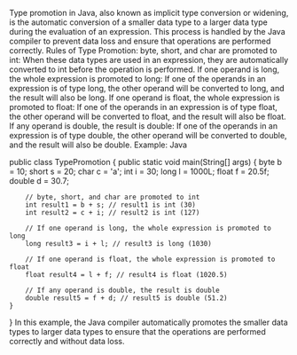 Type promotion in Java, also known as implicit type conversion or widening, is the automatic conversion of a smaller data type to a larger data type during the evaluation of an expression. This process is handled by the Java compiler to prevent data loss and ensure that operations are performed correctly. 
Rules of Type Promotion:
byte, short, and char are promoted to int:
When these data types are used in an expression, they are automatically converted to int before the operation is performed.
If one operand is long, the whole expression is promoted to long:
If one of the operands in an expression is of type long, the other operand will be converted to long, and the result will also be long. 
If one operand is float, the whole expression is promoted to float:
If one of the operands in an expression is of type float, the other operand will be converted to float, and the result will also be float. 
If any operand is double, the result is double:
If one of the operands in an expression is of type double, the other operand will be converted to double, and the result will also be double.
Example:
Java

public class TypePromotion {
    public static void main(String[] args) {
        byte b = 10;
        short s = 20;
        char c = 'a';
        int i = 30;
        long l = 1000L;
        float f = 20.5f;
        double d = 30.7;

        // byte, short, and char are promoted to int
        int result1 = b + s; // result1 is int (30)
        int result2 = c + i; // result2 is int (127)

        // If one operand is long, the whole expression is promoted to long
        long result3 = i + l; // result3 is long (1030)

        // If one operand is float, the whole expression is promoted to float
        float result4 = l + f; // result4 is float (1020.5)

        // If any operand is double, the result is double
        double result5 = f + d; // result5 is double (51.2)
    }
}
In this example, the Java compiler automatically promotes the smaller data types to larger data types to ensure that the operations are performed correctly and without data loss.